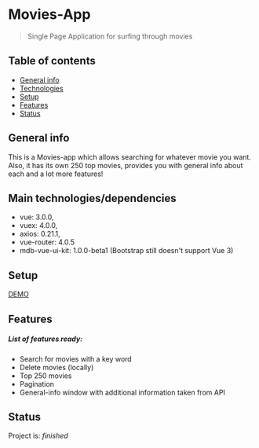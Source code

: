 # Movies-App
> Single Page Application for surfing through movies

## Table of contents
* [General info](#general-info)
* [Technologies](#Main-technologies/dependencies)
* [Setup](#setup)
* [Features](#features)
* [Status](#status)

## General info
This is a Movies-app which allows searching for whatever movie you want. Also, it has its own 250 top movies, provides you with general info about each and a lot more features!   

## Main technologies/dependencies
* vue: 3.0.0,
* vuex: 4.0.0,
* axios: 0.21.1,
* vue-router: 4.0.5 
* mdb-vue-ui-kit: 1.0.0-beta1 (Bootstrap still doesn't support Vue 3)

## Setup
[DEMO](https://ic3top.github.io/Vue-path/movies/dist/)

## Features
##### List of features ready:
* Search for movies with a key word
* Delete movies (locally)  
* Top 250 movies
* Pagination
* General-info window with additional information taken from API



## Status
Project is: _finished_

